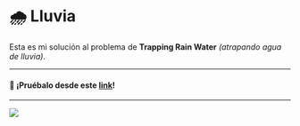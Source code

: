 # 🌧 Lluvia

Esta es mi solución al problema de **Trapping Rain Water** _(atrapando agua de lluvia)_.

---

#### 🚀 ¡Pruébalo desde este [link](www.asd.es)!

---

![](https://i.gyazo.com/3069d630813dbc57f8c79cfcc033943e.gif)

